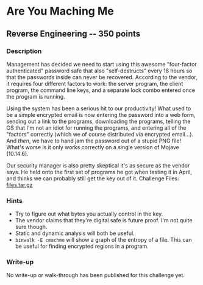# Are You Maching Me

## Reverse Engineering -- 350 points

### Description

Management has decided we need to start using this awesome "four-factor authenticated" password safe that also "self-destructs" every 18 hours so that the passwords inside can never be recovered. According to the vendor, it requires four different factors to work: the server program, the client program, the command line keys, and a separate lock combo entered once the program is running.  
  
Using the system has been a serious hit to our productivity! What used to be a simple encrypted email is now entering the password into a web form, sending out a link to the programs, downloading the programs, telling the OS that I'm not an idiot for running the programs, and entering all of the "factors" correctly (which we of course distributed via encrypted email...). And *then*, we have to hand jam the password out of a stupid PNG file! What's worse is it only works correctly on a single version of Mojave (10.14.6).  
  
Our security manager is also pretty skeptical it's as secure as the vendor says. He held onto the first set of programs he got when testing it in April, and thinks we can probably still get the key out of it. Challenge Files: [files.tar.gz](./files.tar.gz)

### Hints

* Try to figure out what bytes you actually control in the key.
* The vendor claims that they're digital safe is future proof. I'm not quite sure though.
* Static and dynamic analysis will both be useful.
* `binwalk -E cmachme` will show a graph of the entropy of a file. This can be useful for finding encrypted regions in a program.


### Write-up

No write-up or walk-through has been published for this challenge yet.

